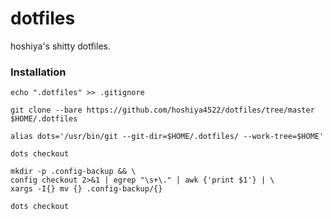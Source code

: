 # dotfiles
hoshiya's shitty dotfiles.

### Installation
```
echo ".dotfiles" >> .gitignore

git clone --bare https://github.com/hoshiya4522/dotfiles/tree/master $HOME/.dotfiles

alias dots='/usr/bin/git --git-dir=$HOME/.dotfiles/ --work-tree=$HOME'

dots checkout

mkdir -p .config-backup && \
config checkout 2>&1 | egrep "\s+\." | awk {'print $1'} | \
xargs -I{} mv {} .config-backup/{}

dots checkout
```
